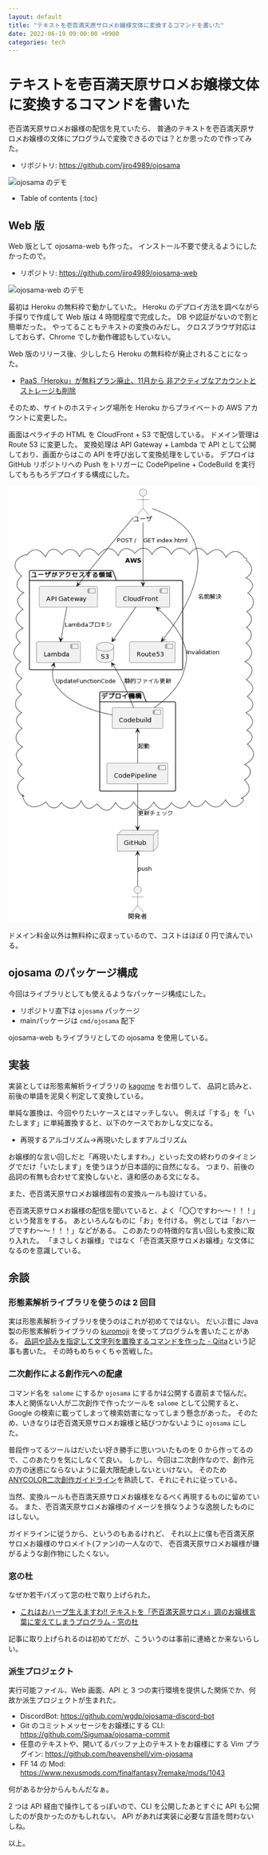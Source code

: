 ```yaml
---
layout: default
title: "テキストを壱百満天原サロメお嬢様文体に変換するコマンドを書いた"
date: 2022-06-19 09:00:00 +0900
categories: tech
---
```


# テキストを壱百満天原サロメお嬢様文体に変換するコマンドを書いた

壱百満天原サロメお嬢様の配信を見ていたら、
普通のテキストを壱百満天原サロメお嬢様の文体にプログラムで変換できるのでは？とか思ったので作ってみた。

* リポジトリ: <https://github.com/jiro4989/ojosama>

![ojosama のデモ](https://github.com/user-attachments/assets/51915290-f6ba-4f02-8130-e38e667319c2)

* Table of contents
{:toc}

## Web 版

Web 版として ojosama-web も作った。
インストール不要で使えるようにしたかったので。

* リポジトリ: <https://github.com/jiro4989/ojosama-web>

![ojosama-web のデモ](https://raw.githubusercontent.com/jiro4989/ojosama-web/refs/heads/main/docs/demo.gif)

最初は Heroku の無料枠で動かしていた。
Heroku のデプロイ方法を調べながら手探りで作成して Web 版は 4 時間程度で完成した。
DB や認証がないので割と簡単だった。
やってることもテキストの変換のみだし。
クロスブラウザ対応はしておらず、Chrome でしか動作確認もしていない。

Web 版のリリース後、少ししたら Heroku の無料枠が廃止されることになった。

* [PaaS「Heroku」が無料プラン廃止、11月から 非アクティブなアカウントとストレージも削除](https://www.itmedia.co.jp/news/articles/2208/26/news097.html#utm_term=share_sp)

そのため、サイトのホスティング場所を Heroku からプライベートの AWS アカウントに変更した。

画面はペライチの HTML を CloudFront + S3 で配信している。
ドメイン管理は Route 53 に変更した。
変換処理は API Gateway + Lambda で API として公開しており、画面からはこの API を呼び出して変換処理をしている。
デプロイは GitHub リポジトリへの Push をトリガーに CodePipeline + CodeBuild を実行してもろもろデプロイする構成にした。

![システム構成図](https://github.com/jiro4989/ojosama-web/raw/main/docs/system.png)

ドメイン料金以外は無料枠に収まっているので、コストはほぼ 0 円で済んでいる。

## ojosama のパッケージ構成

今回はライブラリとしても使えるようなパッケージ構成にした。

* リポジトリ直下は `ojosama` パッケージ
* mainパッケージは `cmd/ojosama` 配下

ojosama-web もライブラリとしての ojosama を使用している。

## 実装

実装としては形態素解析ライブラリの [kagome](https://github.com/ikawaha/kagome) をお借りして、
品詞と読みと、前後の単語を泥臭く判定して変換している。

単純な置換は、今回やりたいケースとはマッチしない。
例えば「する」を「いたします」に単純置換すると、以下のケースでおかしな文になる。

* 再現するアルゴリズム→再現いたしますアルゴリズム

お嬢様的な言い回しだと「再現いたしますわ。」といった文の終わりのタイミングでだけ「いたします」を使うほうが日本語的に自然になる。
つまり、前後の品詞の有無も合わせて変換しないと、違和感のある文になる。

また、壱百満天原サロメお嬢様固有の変換ルールも設けている。

壱百満天原サロメお嬢様の配信を聞いていると、よく「〇〇ですわ～～！！！」という発言をする。
あといろんなものに「お」を付ける。
例としては「おハーブですわ～～！！！」などがある。
このあたりの特徴的な言い回しも変換に取り入れた。
「まさしくお嬢様」ではなく「壱百満天原サロメお嬢様」な文体になるのを意識している。

## 余談

### 形態素解析ライブラリを使うのは 2 回目

実は形態素解析ライブラリを使うのはこれが初めてではない。
だいぶ昔に Java 製の形態素解析ライブラリの [kuromoji](https://www.atilika.com/ja/kuromoji/) を使ってプログラムを書いたことがある。
[品詞や読みを指定して文字列を置換するコマンドを作った - Qiita](https://qiita.com/jiro4989/items/e41399981008f6e25727)という記事も書いた。
その時もめちゃくちゃ苦戦した。

### 二次創作による創作元への配慮

コマンド名を `salome` にするか `ojosama` にするかは公開する直前まで悩んだ。
本人と関係ない人が二次創作で作ったツールを `salome` として公開すると、Google の検索に載ってしまって検索妨害になってしまう懸念があった。
そのため、いきなりは壱百満天原サロメお嬢様と結びつかないように `ojosama` にした。

普段作ってるツールはだいたい好き勝手に思いついたものを 0 から作ってるので、このあたりを気にしなくて良い。
しかし、今回は二次創作なので、創作元の方の迷惑にならないように最大限配慮しないといけない。
そのため[ANYCOLOR二次創作ガイドライン](https://event.nijisanji.app/guidelines/)を熟読して、それにそれに従っている。

当然、変換ルールも壱百満天原サロメお嬢様をなるべく再現するものに留めている。
また、壱百満天原サロメお嬢様のイメージを損なうような逸脱したものにはしない。

ガイドラインに従うから、というのもあるけれど、
それ以上に僕も壱百満天原サロメお嬢様のサロメイト(ファン)の一人なので、
壱百満天原サロメお嬢様が嫌がるような創作物にしたくない。

### 窓の杜

なぜか若干バズって窓の杜で取り上げられた。

* [これはおハーブ生えますわ!! テキストを「壱百満天原サロメ」調のお嬢様言葉に変えてしまうプログラム - 窓の杜](https://forest.watch.impress.co.jp/docs/serial/yajiuma/1419019.html)

記事に取り上げられるのは初めてだが、こういうのは事前に連絡とか来ないらしい。

### 派生プロジェクト

実行可能ファイル、Web 画面、API と 3 つの実行環境を提供した関係でか、何故か派生プロジェクトが生まれた。

* DiscordBot: <https://github.com/wgdp/ojosama-discord-bot>
* Git のコミットメッセージをお嬢様にする CLI: <https://github.com/Sigumaa/ojosama-commit>
* 任意のテキストや、開いてるバッファ上のテキストをお嬢様にする Vim プラグイン: <https://github.com/heavenshell/vim-ojosama>
* FF 14 の Mod: <https://www.nexusmods.com/finalfantasy7remake/mods/1043>

何があるか分からんもんだなぁ。

2 つは API 経由で操作してるっぽいので、CLI を公開したあとすぐに API も公開したのが良かったのかもしれない。
API があれば実装に必要な言語を問わないしね。

以上。
